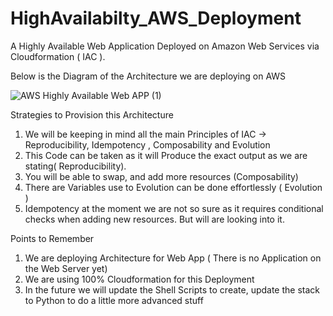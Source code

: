 # HighAvailabilty_AWS_Deployment

A Highly Available Web Application Deployed on Amazon Web Services via Cloudformation ( IAC ).

Below is the Diagram of the Architecture we are deploying on AWS


![AWS Highly Available Web APP (1)](https://user-images.githubusercontent.com/48082346/210223535-72338653-ee11-4415-97fe-d61a0c94ad94.png)


Strategies to Provision this Architecture
1) We will be keeping in mind all the main Principles of IAC -> Reproducibility, Idempotency , Composability and 
Evolution
2) This Code can be taken as it will Produce the exact output as we are stating( Reproducibility).
3) You will be able to swap, and add more resources (Composability)
4) There are Variables use to Evolution can be done effortlessly ( Evolution )
5) Idempotency at the moment we are not so sure as it requires conditional checks when adding new resources. But will are 
looking into it.  


Points to Remember
1) We are deploying Architecture for Web App ( There is no Application on the Web Server yet) 
2) We are using 100% Cloudformation for this Deployment
3) In the future we will update the Shell Scripts to create, update the stack to Python to do a little more advanced stuff
